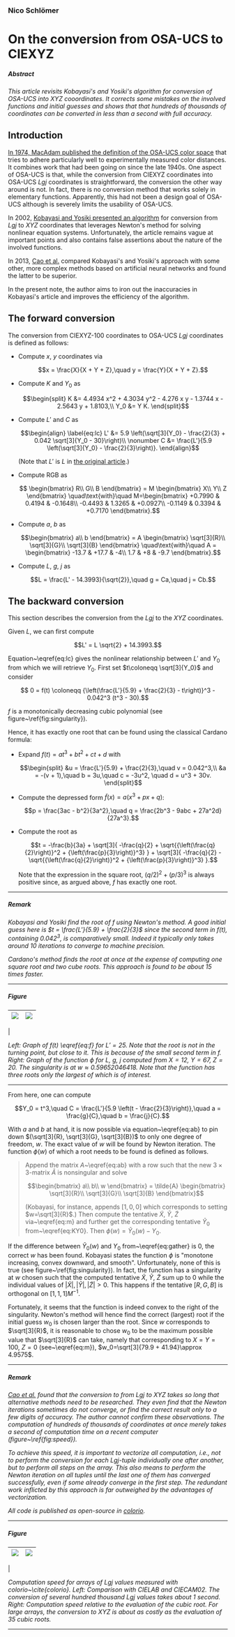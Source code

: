 ### Nico Schlömer

# On the conversion from OSA-UCS to CIEXYZ

##### Abstract

_This article revisits Kobayasi's and Yosiki's algorithm for conversion of
OSA-UCS into XYZ cooordinates. It corrects some mistakes on the involved
functions and initial guesses and shows that that hundreds of thousands of
coordinates can be converted in less than a second with full accuracy._

## Introduction

[In 1974, MacAdam published the definition of the OSA-UCS color
space](https://doi.org/10.1364/josa.64.001691) that tries to adhere
particularly well to experimentally measured color distances. It combines work
that had been going on since the late 1940s. One aspect of OSA-UCS is that,
while the conversion from CIEXYZ coordinates into OSA-UCS $`Lgj`$ coordinates
is straightforward, the conversion the other way around is not. In fact, there
is no conversion method that works solely in elementary functions. Apparently,
this had not been a design goal of OSA-UCS although is severely limits the
usability of OSA-UCS.

In 2002, [Kobayasi and Yosiki presented an
algorithm](https://doi.org/10.1117/12.464524) for conversion from $`Lgj`$ to
$`XYZ`$ coordinates that leverages Newton's method for solving nonlinear
equation systems. Unfortunately, the article remains vague at important points
and also contains false assertions about the nature of the involved functions.

In 2013, [Cao et al.](https://doi.org/10.1364/josaa.30.001508) compared
Kobayasi's and Yosiki's approach with some other, more complex methods based on
artificial neural networks and found the latter to be superior.

In the present note, the author aims to iron out the inaccuracies in Kobayasi's article
and improves the efficiency of the algorithm.

## The forward conversion

The conversion from CIEXYZ-100 coordinates to OSA-UCS $`Lgj`$ coordinates is
defined as follows:

- Compute $`x`$, $`y`$ coordinates via
  ```math
  x = \frac{X}{X + Y + Z},\quad y = \frac{Y}{X + Y + Z}.
  ```
- Compute $`K`$ and $`Y_0`$ as
  ```math
  \begin{split}
    K &= 4.4934 x^2 + 4.3034 y^2 - 4.276 x y - 1.3744 x - 2.5643 y + 1.8103,\\
    Y_0 &= Y K.
  \end{split}
  ```
- Compute $`L'`$ and $`C`$ as

  ```math
  \begin{align}
      \label{eq:lc}
      L' &= 5.9 \left(\sqrt[3]{Y_0} - \frac{2}{3} + 0.042 \sqrt[3]{Y_0 - 30}\right)\\
      \nonumber
      C &= \frac{L'}{5.9 \left(\sqrt[3]{Y_0} - \frac{2}{3}\right)}.
  \end{align}
  ```

  (Note that $`L'`$ is $`L`$ in [the original article](https://doi.org/10.1364/josa.64.001691).)

- Compute RGB as

  ```math
    \begin{bmatrix}
      R\\
      G\\
      B
    \end{bmatrix}
    =
    M
    \begin{bmatrix}
      X\\
      Y\\
      Z
    \end{bmatrix}
    \quad\text{with}\quad
    M=\begin{bmatrix}
      +0.7990 & 0.4194 & -0.1648\\
      -0.4493 & 1.3265 & +0.0927\\
      -0.1149 & 0.3394 & +0.7170
    \end{bmatrix}.
  ```

- Compute $`a`$, $`b`$ as
  ```math
  \begin{bmatrix}
    a\\
    b
  \end{bmatrix}
  =
  A
  \begin{bmatrix}
    \sqrt[3]{R}\\
    \sqrt[3]{G}\\
    \sqrt[3]{B}
  \end{bmatrix}
  \quad\text{with}\quad
  A = \begin{bmatrix}
    -13.7 & +17.7 & -4\\
    1.7 & +8 & -9.7
  \end{bmatrix}.
  ```
- Compute $`L`$, $`g`$, $`j`$ as
  ```math
  L = \frac{L' - 14.3993}{\sqrt{2}},\quad g = Ca,\quad j = Cb.
  ```

## The backward conversion

This section describes the conversion from the $`Lgj`$ to the $`XYZ`$ coordinates.

Given $`L`$, we can first compute

```math
L' = L \sqrt{2} + 14.3993.
```

Equation~\eqref{eq:lc} gives the nonlinear relationship between $`L'`$ and $`Y_0`$ from
which we will retrieve $`Y_0`$. First set $`t\coloneqq \sqrt[3]{Y_0}`$ and consider

```math
  0 = f(t) \coloneqq {\left(\frac{L'}{5.9} + \frac{2}{3} - t\right)}^3 - 0.042^3 (t^3 - 30).
```

$`f`$ is a monotonically decreasing cubic polynomial (see figure~\ref{fig:singularity}).

Hence, it has exactly one root that can be found using the classical Cardano formula:

- Expand $`f(t) = at^3 + bt^2 + ct + d`$ with

  ```math
  \begin{split}
    &u = \frac{L'}{5.9} + \frac{2}{3},\quad v = 0.042^3,\\
    &a = -(v + 1),\quad  b = 3u,\quad  c = -3u^2, \quad d = u^3 + 30v.
  \end{split}
  ```

- Compute the depressed form $`\tilde{f}(x)=a(x^3 + px + q)`$:

  ```math
  p = \frac{3ac - b^2}{3a^2},\quad q = \frac{2b^3 - 9abc + 27a^2d}{27a^3}.
  ```

- Compute the root as
  ```math
  t = -\frac{b}{3a} + \sqrt[3]{
    -\frac{q}{2} + \sqrt{{\left(\frac{q}{2}\right)}^2 + {\left(\frac{p}{3}\right)}^3}
  }
  + \sqrt[3]{
    -\frac{q}{2} - \sqrt{{\left(\frac{q}{2}\right)}^2 + {\left(\frac{p}{3}\right)}^3}
  }.
  ```
  Note that the expression in the square root, $`{\left(q/2\right)}^2 +
  {\left(p/3\right)}^3`$ is always positive since, as argued above, $`f`$ has
  exactly one root.

---
##### Remark

_Kobayasi and Yosiki find the root of $`f`$ using Newton's method. A good
initial guess here is $`t = \frac{L'}{5.9} + \frac{2}{3}`$ since the second
term in $`f(t)`$, containing $`0.042^3`$, is comparatively small. Indeed it
typically only takes around 10 iterations to converge to machine precision._

_Cardano's method finds the root at once at the expense of computing one square
root and two cube roots. This approach is found to be about 15 times faster._

---

##### Figure

<img src="https://raw.githubusercontent.com/nschloe/colorio/assets/f.svg"/>             |  <img src="https://raw.githubusercontent.com/nschloe/colorio/assets/psi.svg"/>
:-------------------------:|:-------------------------:
   |

_Left: Graph of $`f(t)`$ \eqref{eq:f} for $`L'=25`$. Note that the root is not
in the turning point, but close to it. This is because of the small second term
in $`f`$. Right: Graph of the function $`\phi`$ for $`L`$, $`g`$, $`j`$
computed from $`X=12`$, $`Y=67`$, $`Z=20`$. The singularity is at
$`w\approx 0.59652046418`$. Note that the function has three roots only the
largest of which is of interest._

---

From here, one can compute

```math
Y_0 = t^3,\quad
C = \frac{L'}{5.9 \left(t - \frac{2}{3}\right)},\quad
a = \frac{g}{C},\quad
b = \frac{j}{C}.
```

With $`a`$ and $`b`$ at hand, it is now possible via equation~\eqref{eq:ab} to pin down
$`(\sqrt[3]{R}, \sqrt[3]{G}, \sqrt[3]{B})`$ to only one degree of freedom, $`w`$.
The exact value of $`w`$ will be found by Newton iteration. The function $`\phi(w)`$
of which a root needs to be found is defined as follows.

> Append the matrix $`A`$~\eqref{eq:ab} with a row such that the new $`3\times3`$-matrix
> $`\tilde{A}`$ is nonsingular and solve
>
> ```math
> \begin{bmatrix}
>   a\\
>   b\\
>   w
> \end{bmatrix}
> =
> \tilde{A}
> \begin{bmatrix}
>   \sqrt[3]{R}\\
>   \sqrt[3]{G}\\
>   \sqrt[3]{B}
> \end{bmatrix}
> ```
>
> (Kobayasi, for instance, appends $`[1, 0, 0]`$ which corresponds to setting
> $`w=\sqrt[3]{R}`$.) Then compute the tentative $`\tilde{X}`$, $`\tilde{Y}`$, $`\tilde{Z}`$
> via~\eqref{eq:m} and further get the corresponding tentative $`\tilde{Y}_0`$
> from~\eqref{eq:KY0}. Then $`\phi(w) = \tilde{Y}_0(w) - Y_0`$.

If the difference between $`\tilde{Y}_0(w)`$ and $`Y_0`$ from~\eqref{eq:gather}
is 0, the correct $`w`$ has been found. Kobayasi states the function $`\phi`$
is "monotone increasing, convex downward, and smooth". Unfortunately, none of
this is true (see figure~\ref{fig:singularity}). In fact, the function has a
singularity at $`w`$ chosen such that the computed tentative $`\tilde{X}`$,
$`\tilde{Y}`$, $`\tilde{Z}`$ sum up to 0 while the individual values of
$`|\tilde{X}|, |\tilde{Y}|, |\tilde{Z}| > 0`$. This happens if the tentative
$`[R, G, B]`$ is orthogonal on $`[1,1,1] M^{-1}`$.

Fortunately, it seems that the function is indeed convex to the right of the
singularity. Newton's method will hence find the correct (largest) root if the
initial guess $`w_0`$ is chosen larger than the root. Since $`w`$ corresponds to
$`\sqrt[3]{R}`$, it is reasonable to chose $`w_0`$ to be the maximum possible value
that $`\sqrt[3]{R}`$ can take, namely that corresponding to $`X=Y=100`$, $`Z=0`$
(see~\eqref{eq:m}), $`w_0=\sqrt[3]{79.9 + 41.94}\approx 4.9575`$.

---
##### Remark

_[Cao et al.](https://doi.org/10.1364/josaa.30.001508) found that the
conversion to from $`Lgj`$ to $`XYZ`$ takes so long that alternative methods
need to be researched. They even find that the Newton iterations sometimes do
not converge, or find the correct result only to a few digits of accuracy. The
author cannot confirm these observations. The computation of hundreds of
thousands of coordinates at once merely takes a second of computation time on a
recent computer (figure~\ref{fig:speed})._

_To achieve this speed, it is important to vectorize all computation, i.e., not to
perform the conversion for each $`Lgj`$-tuple individually one after another, but to
perform all steps on the array. This also means to perform the Newton iteration on all
tuples until the last one of them has converged successfully, even if some already
converge in the first step. The redundant work inflicted by this approach is far
outweighed by the advantages of vectorization._

_All code is published as open-source in [colorio](https://github.com/nschloe/colorio)._

---

##### Figure

<img src="https://raw.githubusercontent.com/nschloe/colorio/assets/speed-absolute.svg"/>             |  <img src="https://raw.githubusercontent.com/nschloe/colorio/assets/speed-relative.svg"/>
:-------------------------:|:-------------------------:
   |

_Computation speed for arrays of $`Lgj`$ values measured with
colorio~\cite{colorio}. Left: Comparison with CIELAB and CIECAM02. The
conversion of several hundred thousand $Lgj$ values takes about 1 second.
Right: Computation speed relative to the evaluation of the cubic root. For
large arrays, the conversion to $`XYZ`$ is about as costly as the evaluation of
35 cubic roots._

---
